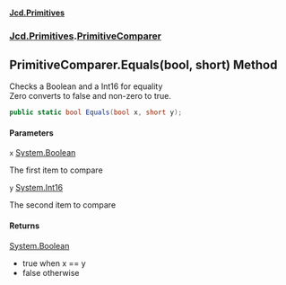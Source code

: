 #### [Jcd.Primitives](index.md 'index')
### [Jcd.Primitives](Jcd.Primitives.md 'Jcd.Primitives').[PrimitiveComparer](Jcd.Primitives.PrimitiveComparer.md 'Jcd.Primitives.PrimitiveComparer')

## PrimitiveComparer.Equals(bool, short) Method

Checks a Boolean and a Int16 for equality  
Zero converts to false and non-zero to true.

```csharp
public static bool Equals(bool x, short y);
```
#### Parameters

<a name='Jcd.Primitives.PrimitiveComparer.Equals(bool,short).x'></a>

`x` [System.Boolean](https://docs.microsoft.com/en-us/dotnet/api/System.Boolean 'System.Boolean')

The first item to compare

<a name='Jcd.Primitives.PrimitiveComparer.Equals(bool,short).y'></a>

`y` [System.Int16](https://docs.microsoft.com/en-us/dotnet/api/System.Int16 'System.Int16')

The second item to compare

#### Returns
[System.Boolean](https://docs.microsoft.com/en-us/dotnet/api/System.Boolean 'System.Boolean')  
*  true when x == y  
*  false otherwise